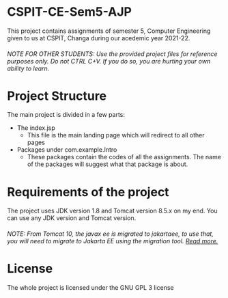 # CSPIT-CE-Sem5-AJP
This project contains assignments of semester 5, Computer Engineering given to us at CSPIT, Changa during our acedemic year 2021-22.

###### NOTE FOR OTHER STUDENTS: Use the provided project files for reference purposes only. Do not CTRL C+V. If you do so, you are hurting your own ability to learn.

# Project Structure
The main project is divided in a few parts: 
  - The index.jsp
    - This file is the main landing page which will redirect to all other pages
  - Packages under com.example.Intro
    - These packages contain the codes of all the assignments. The name of the packages will suggest what that package is about.


# Requirements of the project
The project uses JDK version 1.8 and Tomcat version 8.5.x on my end. You can use any JDK version and Tomcat version.
###### NOTE: From Tomcat 10, the javax ee is migrated to jakartaee, to use that, you will need to migrate to Jakarta EE using the migration tool. [Read more.](https://tomcat.apache.org/download-10.cgi)


# License
The whole project is licensed under the GNU GPL 3 license
